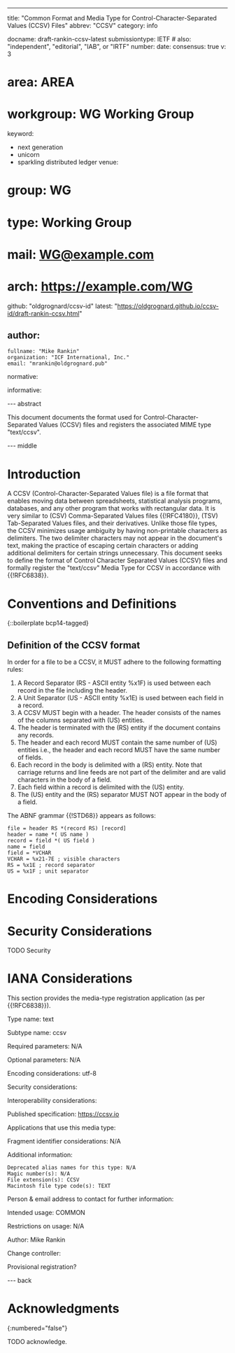 ---
title: "Common Format and Media Type for Control-Character-Separated Values (CCSV) Files"
abbrev: "CCSV"
category: info

docname: draft-rankin-ccsv-latest
submissiontype: IETF  # also: "independent", "editorial", "IAB", or "IRTF"
number:
date:
consensus: true
v: 3
# area: AREA
# workgroup: WG Working Group
keyword:
 - next generation
 - unicorn
 - sparkling distributed ledger
venue:
#  group: WG
#  type: Working Group
#  mail: WG@example.com
#  arch: https://example.com/WG
  github: "oldgrognard/ccsv-id"
  latest: "https://oldgrognard.github.io/ccsv-id/draft-rankin-ccsv.html"

author:
 -
    fullname: "Mike Rankin"
    organization: "ICF International, Inc."
    email: "mrankin@oldgrognard.pub"

normative:

informative:


--- abstract

This document documents the format used for Control-Character-Separated Values (CCSV) files and registers the associated MIME type "text/ccsv".


--- middle

# Introduction

A CCSV (Control-Character-Separated Values file) is a file format that enables moving data between spreadsheets, statistical analysis programs, databases, and any other program that works with rectangular data. It is very similar to (CSV) Comma-Separated Values files {{!RFC4180}}, (TSV) Tab-Separated Values files, and their derivatives. Unlike those file types, the CCSV minimizes usage ambiguity by having non-printable characters as delimiters. The two delimiter characters may not appear in the document's text, making the practice of escaping certain characters or adding additional delimiters for certain strings unnecessary. This document seeks to define the format of Control Character Separated Values (CCSV) files and formally register the "text/ccsv" Media Type for CCSV in accordance with {{!RFC6838}}.

# Conventions and Definitions

{::boilerplate bcp14-tagged}

## Definition of the CCSV format

In order for a file to be a CCSV, it MUST adhere to the following formatting rules:

1. A Record Separator (RS - ASCII entity %x1F) is used between each record in the file including the header.
1. A Unit Separator (US - ASCII entity %x1E) is used between each field in a record.
1. A CCSV MUST begin with a header.  The header consists of the names of the columns separated with (US) entities.
1. The header is terminated with the (RS) entity if the document contains any records.
1. The header and each record MUST contain the same number of (US) entities i.e., the header and each record MUST have the same number of fields.
1. Each record in the body is delimited with a (RS) entity.  Note that carriage returns and line feeds are not part of the delimiter and are valid characters in the body of a field.
1. Each field within a record is delimited with the (US) entity.
1. The (US) entity and the (RS) separator MUST NOT appear in the body of a field.


The ABNF grammar {{!STD68}} appears as follows:
    
    file = header RS *(record RS) [record]
    header = name *( US name )
    record = field *( US field )
    name = field
    field = *VCHAR
    VCHAR = %x21-7E ; visible characters
    RS = %x1E ; record separator
    US = %x1F ; unit separator
    

# Encoding Considerations

# Security Considerations

TODO Security


# IANA Considerations

This section provides the media-type registration application (as per {{!RFC6838}}).

Type name: text

Subtype name: ccsv

Required parameters: N/A

Optional parameters: N/A

Encoding considerations: utf-8

Security considerations:

Interoperability considerations:

Published specification: https://ccsv.io

Applications that use this media type:

Fragment identifier considerations: N/A

Additional information:

	Deprecated alias names for this type: N/A
	Magic number(s): N/A
	File extension(s): CCSV
	Macintosh file type code(s): TEXT

Person & email address to contact for further information:

Intended usage: COMMON

Restrictions on usage: N/A

Author: Mike Rankin

Change controller:

Provisional registration?


--- back

# Acknowledgments
{:numbered="false"}

TODO acknowledge.
